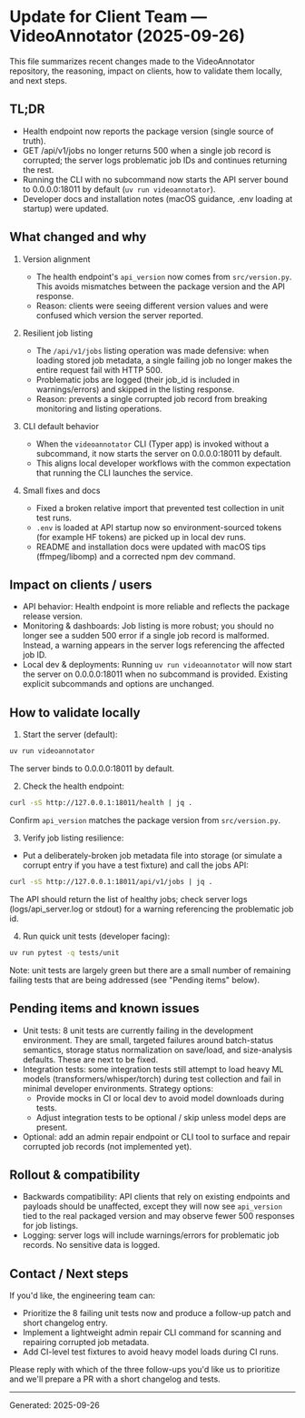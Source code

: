 # Update for Client Team — VideoAnnotator (2025-09-26)

This file summarizes recent changes made to the VideoAnnotator repository, the reasoning, impact on clients, how to validate them locally, and next steps.

## TL;DR
- Health endpoint now reports the package version (single source of truth).
- GET /api/v1/jobs no longer returns 500 when a single job record is corrupted; the server logs problematic job IDs and continues returning the rest.
- Running the CLI with no subcommand now starts the API server bound to 0.0.0.0:18011 by default (`uv run videoannotator`).
- Developer docs and installation notes (macOS guidance, .env loading at startup) were updated.

## What changed and why

1. Version alignment
   - The health endpoint's `api_version` now comes from `src/version.py`. This avoids mismatches between the package version and the API response.
   - Reason: clients were seeing different version values and were confused which version the server reported.

2. Resilient job listing
   - The `/api/v1/jobs` listing operation was made defensive: when loading stored job metadata, a single failing job no longer makes the entire request fail with HTTP 500.
   - Problematic jobs are logged (their job_id is included in warnings/errors) and skipped in the listing response.
   - Reason: prevents a single corrupted job record from breaking monitoring and listing operations.

3. CLI default behavior
   - When the `videoannotator` CLI (Typer app) is invoked without a subcommand, it now starts the server on 0.0.0.0:18011 by default.
   - This aligns local developer workflows with the common expectation that running the CLI launches the service.

4. Small fixes and docs
   - Fixed a broken relative import that prevented test collection in unit test runs.
   - `.env` is loaded at API startup now so environment-sourced tokens (for example HF tokens) are picked up in local dev runs.
   - README and installation docs were updated with macOS tips (ffmpeg/libomp) and a corrected npm dev command.

## Impact on clients / users

- API behavior: Health endpoint is more reliable and reflects the package release version.
- Monitoring & dashboards: Job listing is more robust; you should no longer see a sudden 500 error if a single job record is malformed. Instead, a warning appears in the server logs referencing the affected job ID.
- Local dev & deployments: Running `uv run videoannotator` will now start the server on 0.0.0.0:18011 when no subcommand is provided. Existing explicit subcommands and options are unchanged.

## How to validate locally

1. Start the server (default):

```bash
uv run videoannotator
```

The server binds to 0.0.0.0:18011 by default.

2. Check the health endpoint:

```bash
curl -sS http://127.0.0.1:18011/health | jq .
```

Confirm `api_version` matches the package version from `src/version.py`.

3. Verify job listing resilience:

- Put a deliberately-broken job metadata file into storage (or simulate a corrupt entry if you have a test fixture) and call the jobs API:

```bash
curl -sS http://127.0.0.1:18011/api/v1/jobs | jq .
```

The API should return the list of healthy jobs; check server logs (logs/api_server.log or stdout) for a warning referencing the problematic job id.

4. Run quick unit tests (developer facing):

```bash
uv run pytest -q tests/unit
```

Note: unit tests are largely green but there are a small number of remaining failing tests that are being addressed (see "Pending items" below).

## Pending items and known issues

- Unit tests: 8 unit tests are currently failing in the development environment. They are small, targeted failures around batch-status semantics, storage status normalization on save/load, and size-analysis defaults. These are next to be fixed.
- Integration tests: some integration tests still attempt to load heavy ML models (transformers/whisper/torch) during test collection and fail in minimal developer environments. Strategy options:
  - Provide mocks in CI or local dev to avoid model downloads during tests.
  - Adjust integration tests to be optional / skip unless model deps are present.
- Optional: add an admin repair endpoint or CLI tool to surface and repair corrupted job records (not implemented yet).

## Rollout & compatibility

- Backwards compatibility: API clients that rely on existing endpoints and payloads should be unaffected, except they will now see `api_version` tied to the real packaged version and may observe fewer 500 responses for job listings.
- Logging: server logs will include warnings/errors for problematic job records. No sensitive data is logged.

## Contact / Next steps

If you'd like, the engineering team can:

- Prioritize the 8 failing unit tests now and produce a follow-up patch and short changelog entry.
- Implement a lightweight admin repair CLI command for scanning and repairing corrupted job metadata.
- Add CI-level test fixtures to avoid heavy model loads during CI runs.

Please reply with which of the three follow-ups you'd like us to prioritize and we'll prepare a PR with a short changelog and tests.

---
Generated: 2025-09-26
